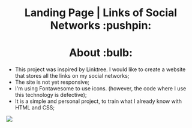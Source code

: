 <h1 align="center">Landing Page | Links of Social Networks :pushpin:
</h1>
<h1 align="center">About :bulb:</h1>
 
* This project was inspired by Linktree. I would like to create a website that stores all the links on my social networks;
* The site is not yet responsive;
* I'm using Fontawesome to use icons. (however, the code where I use this technology is defective);
* It is a simple and personal project, to train what I already know with HTML and CSS;

![](https://github.com/dwyvid1/landing-page/blob/main/assets/landingpage-web.png)

